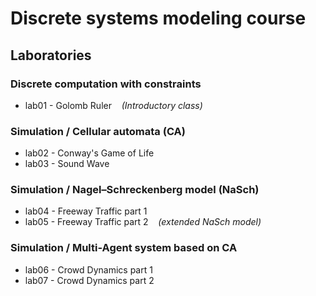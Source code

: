 # Discrete systems modeling course
## Laboratories
### Discrete computation with constraints
- lab01 - Golomb Ruler&nbsp;&nbsp;&nbsp;&nbsp;*(Introductory class)*
### Simulation / Cellular automata (CA)
- lab02 - Conway's Game of Life
- lab03 - Sound Wave
### Simulation / Nagel–Schreckenberg model (NaSch)
- lab04 - Freeway Traffic part 1
- lab05 - Freeway Traffic part 2&nbsp;&nbsp;&nbsp;&nbsp;*(extended NaSch model)*
### Simulation / Multi-Agent system based on CA
- lab06 - Crowd Dynamics part 1
- lab07 - Crowd Dynamics part 2
